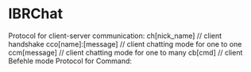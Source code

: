# IBRChat
Protocol for client-server communication:
ch[nick_name]			// client handshake
cco[name]:[message]		// client chatting mode for one to one
ccm[message]			// client chatting mode for one to many
cb[cmd]					// client Befehle mode
Protocol for Command:
